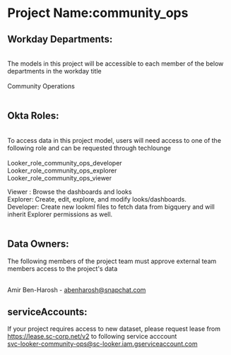 # Project Name:community_ops<br />


## Workday Departments:
<br /> The models in this project will be accessible to each member of the below departments in the workday title
<br /> <br /> Community Operations<br /> <br />


## Okta Roles:
<br /> To access data in this project model, users will need access to one of the following role and can be requested through techlounge
<br /><br />  Looker_role_community_ops_developer
<br />Looker_role_community_ops_explorer
<br />Looker_role_community_ops_viewer<br />

Viewer  :  Browse the dashboards and looks <br />
Explorer: Create, edit, explore, and modify looks/dashboards. <br />
Developer: Create new lookml files to fetch data from bigquery and will inherit Explorer permissions as well.<br /><br />


## Data Owners:<br />
The following members of the project team must approve external team members access to the project's data <br />

<br />Amir Ben-Harosh - abenharosh@snapchat.com<br />


## serviceAccounts:<br />
If your project requires access to new dataset, please request lease from https://lease.sc-corp.net/v2 to following service acccount <br />
svc-looker-community-ops@sc-looker.iam.gserviceaccount.com
